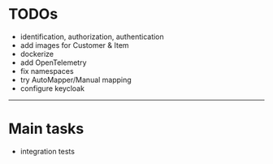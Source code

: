 # TODOs

- identification, authorization, authentication
- add images for Customer & Item
- dockerize
- add OpenTelemetry
- fix namespaces
- try AutoMapper/Manual mapping
- configure keycloak

---

# Main tasks

- integration tests